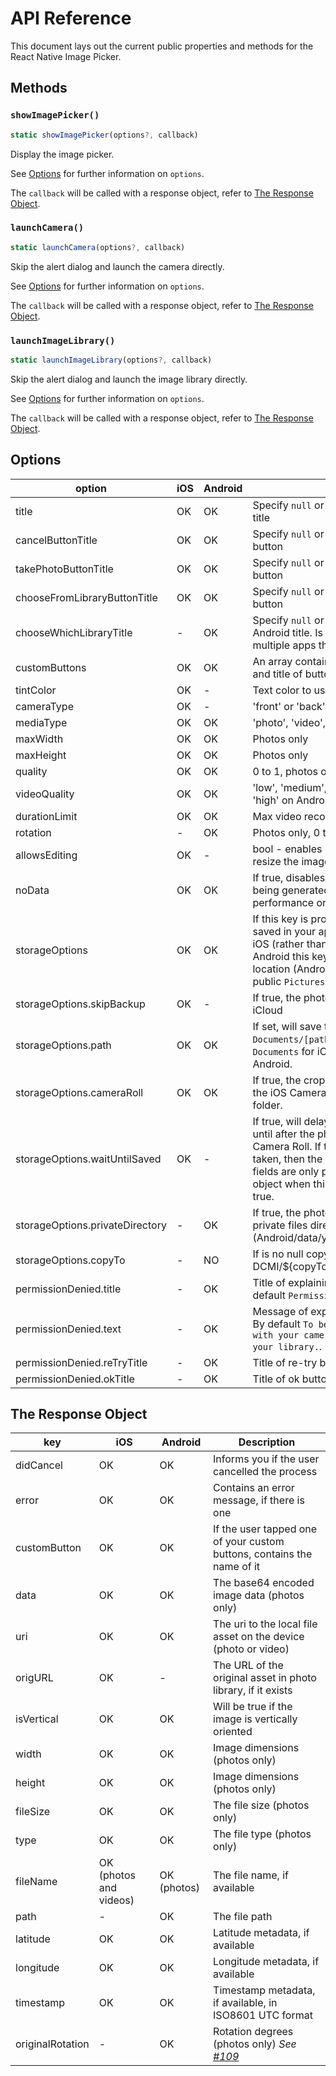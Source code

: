 # API Reference

This document lays out the current public properties and methods for the React Native Image Picker.

## Methods

### `showImagePicker()`

```js
static showImagePicker(options?, callback)
```

Display the image picker.

See [Options](#options) for further information on `options`.

The `callback` will be called with a response object, refer to [The Response Object](#the-response-object).

### `launchCamera()`

```js
static launchCamera(options?, callback)
```

Skip the alert dialog and launch the camera directly.

See [Options](#options) for further information on `options`.

The `callback` will be called with a response object, refer to [The Response Object](#the-response-object).

### `launchImageLibrary()`

```js
static launchImageLibrary(options?, callback)
```

Skip the alert dialog and launch the image library directly.

See [Options](#options) for further information on `options`.

The `callback` will be called with a response object, refer to [The Response Object](#the-response-object).

## Options

| option                        | iOS | Android | Info                                                                                                                                                                                                                                                                 |
| ----------------------------- | --- | ------- | -------------------------------------------------------------------------------------------------------------------------------------------------------------------------------------------------------------------------------------------------------------------- |
| title                           | OK  | OK      | Specify `null` or empty string to remove the title                                                                                                                                                                                                                   |
| cancelButtonTitle               | OK  | OK      | Specify `null` or empty string to remove this button                                                                                                                                                                                                                 |
| takePhotoButtonTitle            | OK  | OK      | Specify `null` or empty string to remove this button                                                                                                                                                                                                                 |
| chooseFromLibraryButtonTitle    | OK  | OK      | Specify `null` or empty string to remove this button                                                                                                                                                                                                                 |
| chooseWhichLibraryTitle         | -   | OK      | Specify `null` or empty string to use default Android title. Is shown when user has multiple apps that can open library.                                                                                                                                             |
| customButtons                   | OK  | OK      | An array containing objects with the name and title of buttons                                                                                                                                                                                                       |
| tintColor                       | OK  | -       | Text color to use on buttons                                                                                                                                                                                                                                         |
| cameraType                      | OK  | -       | 'front' or 'back'                                                                                                                                                                                                                                                    |
| mediaType                       | OK  | OK      | 'photo', 'video', or 'mixed'                                                                                                                                                                                                                                         |
| maxWidth                        | OK  | OK      | Photos only                                                                                                                                                                                                                                                          |
| maxHeight                       | OK  | OK      | Photos only                                                                                                                                                                                                                                                          |
| quality                         | OK  | OK      | 0 to 1, photos only                                                                                                                                                                                                                                                  |
| videoQuality                    | OK  | OK      | 'low', 'medium', or 'high' on iOS, 'low' or 'high' on Android                                                                                                                                                                                                        |
| durationLimit                   | OK  | OK      | Max video recording time, in seconds                                                                                                                                                                                                                                 |
| rotation                        | -   | OK      | Photos only, 0 to 360 degrees of rotation                                                                                                                                                                                                                            |
| allowsEditing                   | OK  | -       | bool - enables built-in iOS functionality to resize the image after selection                                                                                                                                                                                        |
| noData                          | OK  | OK      | If true, disables the base64 `data` field from being generated (greatly improves performance on large photos)                                                                                                                                                        |
| storageOptions                  | OK  | OK      | If this key is provided, the image will be saved in your app's `Documents` directory on iOS (rather than a temporary directory). On Android this key does not affect the image location (Android always defaults to the public `Pictures` directory)               |
| storageOptions.skipBackup       | OK  | -       | If true, the photo will NOT be backed up to iCloud                                                                                                                                                                                                                   |
| storageOptions.path             | OK  | OK      | If set, will save the image at `Documents/[path]/` rather than the root `Documents` for iOS, and `Pictures/[path]/` on Android.                                                                                                                                      |
| storageOptions.cameraRoll       | OK  | OK      | If true, the cropped photo will be saved to the iOS Camera Roll or Android DCIM folder.                                                                                                                                                                              |
| storageOptions.waitUntilSaved   | OK  | -       | If true, will delay the response callback until after the photo/video was saved to the Camera Roll. If the photo or video was just taken, then the file name and timestamp fields are only provided in the response object when this AND `cameraRoll` are both true. |
| storageOptions.privateDirectory | -   | OK      | If true, the photo will be saved to the apps private files directory (Android/data/your_package/files/Pictures)                                                                                                                                               |
| storageOptions.copyTo | -   | NO      | If is no null copy the file inner DCMI/${copyTo} folder (ANDROID IONLY)                                                                                                                                               | 
| permissionDenied.title          | -   | OK      | Title of explaining permissions dialog. By default `Permission denied`.                                                                                                                                                                                              |
| permissionDenied.text           | -   | OK      | Message of explaining permissions dialog. By default `To be able to take pictures with your camera and choose images from your library.`.                                                                                                                            |
| permissionDenied.reTryTitle     | -   | OK      | Title of re-try button. By default `re-try`                                                                                                                                                                                                                          |
| permissionDenied.okTitle        | -   | OK      | Title of ok button. By default `I'm sure`                                                                                                                                                                                                                            |

## The Response Object

| key              | iOS                    | Android     | Description                                                            |
| ---------------- | ---------------------- | ----------- | ---------------------------------------------------------------------- |
| didCancel        | OK                     | OK          | Informs you if the user cancelled the process                          |
| error            | OK                     | OK          | Contains an error message, if there is one                             |
| customButton     | OK                     | OK          | If the user tapped one of your custom buttons, contains the name of it |
| data             | OK                     | OK          | The base64 encoded image data (photos only)                            |
| uri              | OK                     | OK          | The uri to the local file asset on the device (photo or video)         |
| origURL          | OK                     | -           | The URL of the original asset in photo library, if it exists           |
| isVertical       | OK                     | OK          | Will be true if the image is vertically oriented                       |
| width            | OK                     | OK          | Image dimensions (photos only)                                         |
| height           | OK                     | OK          | Image dimensions (photos only)                                         |
| fileSize         | OK                     | OK          | The file size (photos only)                                            |
| type             | OK                     | OK          | The file type (photos only)                                            |
| fileName         | OK (photos and videos) | OK (photos) | The file name, if available
| path             | -                      | OK          | The file path                                                          |
| latitude         | OK                     | OK          | Latitude metadata, if available                                        |
| longitude        | OK                     | OK          | Longitude metadata, if available                                       |
| timestamp        | OK                     | OK          | Timestamp metadata, if available, in ISO8601 UTC format                |
| originalRotation | -                      | OK          | Rotation degrees (photos only) _See [#109](/../../issues/199)_         |
